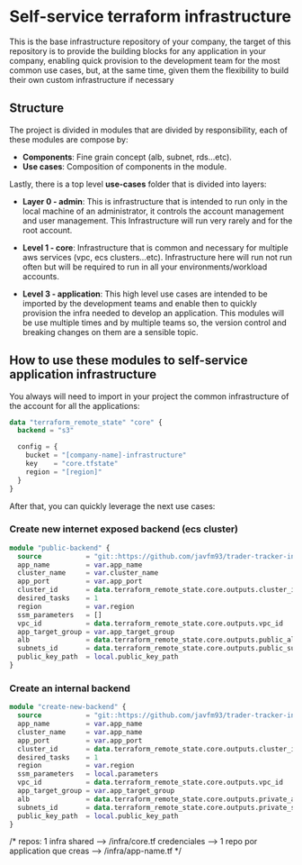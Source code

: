 # Self-service terraform infrastructure

This is the base infrastructure repository of your company,
the target of this repository is to provide the building blocks
for any application in your company, enabling quick provision
to the development team for the most common use cases, but, at
the same time, given them the flexibility to build their own
custom infrastructure if necessary

## Structure

The project is divided in modules that are divided by responsibility,
each of these modules are compose by:

- **Components**: Fine grain concept (alb, subnet, rds...etc).
- **Use cases**: Composition of components in the module.

Lastly, there is a top level **use-cases** folder that is divided into layers:

- **Layer 0 - admin**: This is infrastructure that is intended to run only in the
  local machine of an administrator, it controls the account management and
  user management. This Infrastructure will run very rarely and for the root account.


- **Level 1 - core**: Infrastructure that is common and necessary for multiple
  aws services (vpc, ecs clusters...etc). Infrastructure here will run not run often
  but will be required to run in all your environments/workload accounts.


- **Level 3 - application**: This high level use cases are intended to be imported
  by the development teams and enable then to quickly provision the infra needed to
  develop an application. This modules will be use multiple times and by multiple teams
  so, the version control and breaking changes on them are a sensible topic.

## How to use these modules to self-service application infrastructure

You always will need to import in your project the common infrastructure
of the account for all the applications:

```terraform
data "terraform_remote_state" "core" {
  backend = "s3"

  config = {
    bucket = "[company-name]-infrastructure"
    key    = "core.tfstate"
    region = "[region]"
  }
}
```

After that, you can quickly leverage the next use cases:

### Create new internet exposed backend (ecs cluster)

```terraform
module "public-backend" {
  source           = "git::https://github.com/javfm93/trader-tracker-infrastructure.git//src/use-cases/L2-application/create-new-backend"
  app_name         = var.app_name
  cluster_name     = var.cluster_name
  app_port         = var.app_port
  cluster_id       = data.terraform_remote_state.core.outputs.cluster_id
  desired_tasks    = 1
  region           = var.region
  ssm_parameters   = []
  vpc_id           = data.terraform_remote_state.core.outputs.vpc_id
  app_target_group = var.app_target_group
  alb              = data.terraform_remote_state.core.outputs.public_alb
  subnets_id       = data.terraform_remote_state.core.outputs.public_subnets_ids
  public_key_path  = local.public_key_path
}
```

### Create an internal backend

```terraform
module "create-new-backend" {
  source           = "git::https://github.com/javfm93/trader-tracker-infrastructure.git//src/use-cases/L2-application/create-new-backend"
  app_name         = var.app_name
  cluster_name     = var.app_name
  app_port         = var.app_port
  cluster_id       = data.terraform_remote_state.core.outputs.cluster_id
  desired_tasks    = 1
  region           = var.region
  ssm_parameters   = local.parameters
  vpc_id           = data.terraform_remote_state.core.outputs.vpc_id
  app_target_group = var.app_target_group
  alb              = data.terraform_remote_state.core.outputs.private_alb
  subnets_id       = data.terraform_remote_state.core.outputs.private_subnets_ids
  public_key_path  = local.public_key_path
}
```

/*
repos:
1 infra shared --> /infra/core.tf credenciales -->
1 repo por application que creas --> /infra/app-name.tf
*/
